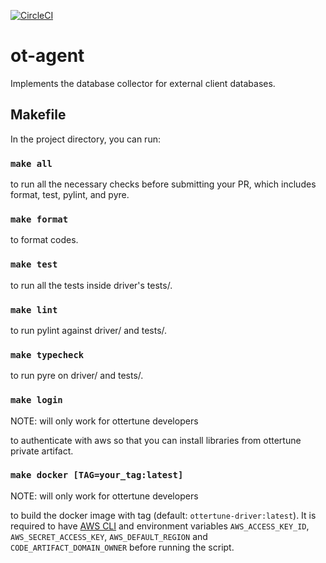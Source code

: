 [![CircleCI](https://circleci.com/gh/ottertune/driver.svg?style=svg&circle-token=a6bcd60de064fb1b0a03861f918f023685de2020)](https://app.circleci.com/pipelines/github/ottertune/driver)
# ot-agent
Implements the database collector for external client databases.

## Makefile

In the project directory, you can run:

### `make all`

to run all the necessary checks before submitting your PR, which includes format, test, pylint, and pyre.

### `make format`

to format codes.

### `make test`

to run all the tests inside driver's tests/.

### `make lint`

to run pylint against driver/ and tests/.

### `make typecheck`

to run pyre on driver/ and tests/.

### `make login`

NOTE: will only work for ottertune developers

to authenticate with aws so that you can install libraries from ottertune private artifact.

### `make docker [TAG=your_tag:latest]`
  
NOTE: will only work for ottertune developers

to build the docker image with tag (default: `ottertune-driver:latest`). It is required to have [AWS CLI](https://docs.aws.amazon.com/cli/latest/userguide/cli-configure-envvars.html) and environment variables `AWS_ACCESS_KEY_ID`, `AWS_SECRET_ACCESS_KEY`, `AWS_DEFAULT_REGION` and `CODE_ARTIFACT_DOMAIN_OWNER` before running the script. 
